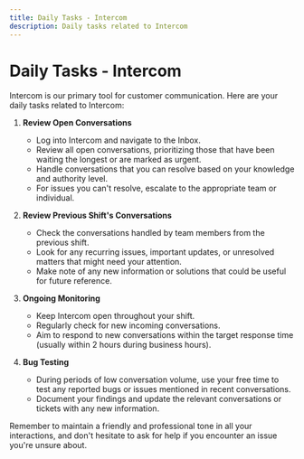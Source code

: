 ```yaml
---
title: Daily Tasks - Intercom
description: Daily tasks related to Intercom
---
```


# Daily Tasks - Intercom

Intercom is our primary tool for customer communication. Here are your daily tasks related to Intercom:

1. **Review Open Conversations**
   - Log into Intercom and navigate to the Inbox.
   - Review all open conversations, prioritizing those that have been waiting the longest or are marked as urgent.
   - Handle conversations that you can resolve based on your knowledge and authority level.
   - For issues you can't resolve, escalate to the appropriate team or individual.

2. **Review Previous Shift's Conversations**
   - Check the conversations handled by team members from the previous shift.
   - Look for any recurring issues, important updates, or unresolved matters that might need your attention.
   - Make note of any new information or solutions that could be useful for future reference.

3. **Ongoing Monitoring**
   - Keep Intercom open throughout your shift.
   - Regularly check for new incoming conversations.
   - Aim to respond to new conversations within the target response time (usually within 2 hours during business hours).

4. **Bug Testing**
   - During periods of low conversation volume, use your free time to test any reported bugs or issues mentioned in recent conversations.
   - Document your findings and update the relevant conversations or tickets with any new information.

Remember to maintain a friendly and professional tone in all your interactions, and don't hesitate to ask for help if you encounter an issue you're unsure about.
